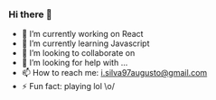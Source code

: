 ### Hi there 👋


- 🔭 I’m currently working on React
- 🌱 I’m currently learning Javascript
- 👯 I’m looking to collaborate on 
- 🤔 I’m looking for help with ...
- 📫 How to reach me: i.silva97augusto@gmail.com  
- ⚡ Fun fact: playing lol \o/

